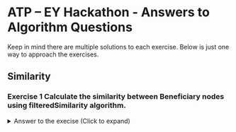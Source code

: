 # **ATP – EY Hackathon - Answers to Algorithm Questions**

Keep in mind there are multiple solutions to each exercise. Below is just one way to approach the exercises.

## **Similarity**

### **Exercise 1 Calculate the similarity between Beneficiary nodes using filteredSimilarity algorithm.**
<details>
  <summary> Answer to the execise (Click to expand) </summary>

```
# Project graph
bene_sim, project_stats = gds.graph.project(
                  'bene_sim',
                  ['Beneficiary', 'Condition', 'Claim'],
                  ['*']
              )  

# Run the algorithm in stream mode
gds.alpha.nodeSimilarity.filtered.stream(bene_sim,
                sourceNodeFilter = 'Beneficiary',
                targetNodeFilter = 'Beneficiary',   
                similarityCutoff = 1,
                concurrency=4
            )

# Run the algorithm in write mode
gds.alpha.nodeSimilarity.filtered.write(bene_sim,
                writeRelationshipType = 'BENE_SIMILAR_TO',
                writeProperty = 'bene_similarity_score',
                sourceNodeFilter = 'Beneficiary',
                targetNodeFilter = 'Beneficiary',   
                similarityCutoff = 1,
                concurrency=4
            )

# Drop the graph projection
bene_sim.drop()

Cypher queries to look at clusters (copy-paste in browser)
match (b1)-[r:BENE_SIMILAR_TO]-(b2)
match (b1)-[]-(f:Fraud|Claim)-[]-(p:Provider)
return b1, b2, f
order by r.bene_similarity_score DESC
limit 100

match (b1)-[r:BENE_SIMILAR_TO]-(b2)
match (b1)-[]-(c:Condition)
return b1, b2, c
limit 100
<details>  

## **Betweeness**

## **Centrality**

<!---
### **Exercise 2.1 Query through the result using python to determine whether this would be a good feature to add?**
<details>
  <summary> Answer to the execise (Click to expand) </summary>

```
# Query throught the results to see how many claims a physician is involved in and whether that physician is involved with a fraudulent provider
provider_claims = gds.run_cypher(''' 
//Query the database sorting by amount of claims associated with each physician
match (c:Claim)-[]-(pr:Provider)
return distinct pr.id as provider, pr.provider_degree AS claims, pr.fraud as fraud
order by claims desc
''')

print(provider_claims.head())

# Create a plot, plotting the density of the amount of claims associated with a physician for physicians that are associated with a fraudelent provider and non fraudulent providers
graph = provider_claims.groupby('fraud')['claims'].plot(kind='kde', legend = True, xlim=[0,150])
```
See that there is a difference in the distribution. So this would be a good feature.

</details>
<br>

### **Exercise 2.2: Create a new projection that will find the amount of claims are associated with a physician. Determine whether this would be a good feature to add?**

<details>
  <summary> Answer to the execise (Click to expand) </summary>

Start by creating a projection, considering only the claims and the physicians.
```
# Create projection of the claim and physician nodes that includes all the relationships between claim and physician

claim_phys_degree, project_stats  = gds.graph.project(
    'claim_phys',
    ['Claim', 'Physician'],
    ['HAS_ATTENDING', 'HAS_OPERATING', 'HAS_OTHER']
)

project_stats
```

```
# Stream the results to get a quick overview of the results
gds.degree.stream(claim_phys_degree, orientation= 'REVERSE')
```

```
# Write the result back to the original graph by creating a new property on the physician and claim nodes
gds.degree.write(claim_phys_degree, orientation= 'REVERSE', writeProperty='claim_degree')
```

```
# Query throught the results to see how many claims a physician is involved in and whether that physician is involved with a fraudulent provider
degree_query = gds.run_cypher('''
//Query the database sorting by amount of claims associated with each physician
match (p:Physician)-[]-(:Claim)-[]-(pr:Provider)
return distinct p.id as physician, p.claim_degree AS claims , pr.id AS provider , pr.fraud as fraud
order by claims
''')

# Create a plot, plotting the density of the amount of claims associated with a physician for physicians that are associated with a fraudelent provider and non fraudulent providers
print(degree_query.head())
degree_query.groupby('fraud')['claims'].plot(kind='kde', legend = True, xlim=[0,100])
```
See that could be a good feature.

Remember to drop the projection.
```
# Drop the graph projections to save memory or fix mistakes
claim_phys_degree.drop()
```

</details>
<br>
-->
### **Exercise 3.1: Create a new projection that will find the amount of diagnosis that are associated with a claim. Determine whether this would be a good feature to add?**

<details>
  <summary> Answer to the execise (Click to expand) </summary>

Start by creating a projection, considering only the claims and the diagnosis.
```
# Create projection of the claim and physician nodes that includes all the relationships between claim and physician

claim_diag_degree, project_stats  = gds.graph.project(
    'claim_diag',
    ['Claim', 'Diagnosis'],
    ['HAS_DIAGNOSIS_CODE_OF', 'HAS_ADMISSION_WITH', 'HAS_GROUP_CODE_OF']
)

project_stats
```

```
# Stream the results to get a quick overview of the results
gds.degree.stream(claim_diag_degree)
```
NOTE: Here the relationships are not reversed!
```
# Write the result back to the original graph by creating a new property on the physician and claim nodes
gds.degree.write(claim_diag_degree, writeProperty='claim_degree')
```

```
# Query throught the results to see how many diagnosis are asssociated for the claim and whether that claim is involved with a fraudulent provider
claim_diag_degree = gds.run_cypher(''' 
    //Query the database sorting by amount of claims associated with each physician
    match (d:Diagnosis)-[]-(c:Claim)-[]-(pr:Provider)
    return distinct c.id as claim, c.diag_degree AS diagnosis_count , pr.id AS provider , pr.fraud as fraud
    order by diagnosis_count asc
''')
claim_diag_degree.head()

# Create a plot, plotting the density of the amount of diagnosis associated with a claim and if that claim is associated with a fraudelent provider and non fraudulent providers
claim_diag_degree.groupby('fraud')['diagnosis_count'].plot(kind='kde', label = True)
```
See that would not be a good feature.

Remember to drop the projection.
```
# Drop the graph projections to save memory or fix mistakes
claim_phys_degree.drop()
```

</details>
<br>

## **Community Detection**
<!---
### **Exercise 3.1: Check the communities that have been found. What is the average claim amount? What providers are above average?**

<details>
  <summary> Answer to the execise (Click to expand) </summary>

```
# Check our communities, what is the average claim amout, and what providers are above average
gds.run_cypher('create range index if not exists for (n:Claim) on (n.community_id)')
community_dist = gds.run_cypher(''' 
    match (n:Claim)
    with n.community_id as community_id, 
            count(*) as number_of_claims,
            avg(n.reimbursedAmt) as avg_community_amt
        order by number_of_claims desc limit 50
    match (c:Claim{community_id:community_id})-[:SUBMITTED_BY]->(p)
    with p, community_id, avg_community_amt, 
            avg(c.reimbursedAmt) as avg_provider_amt
        order by avg_provider_amt desc
        where avg_provider_amt > avg_community_amt
    with p, community_id, avg_community_amt, avg_provider_amt,
        avg_provider_amt/avg_community_amt*100 as percent_over_average
        order by  percent_over_average desc
    return 
        community_id, 
        p.id as provider_id, 
        avg_community_amt, 
        avg_provider_amt,
        percent_over_average,
        p.fraud as is_fraud
    limit 20
''')
community_dist.head(20)
```


</details>
 -->
<br>

### **Exercise 4.1: Check the communities that have been found. What is the number of fraudulent providers per community?**

<details>
  <summary> Answer to the execise (Click to expand) </summary>

```
# Check our communities, what are the number of fraudlent providers per community
gds.run_cypher('create range index if not exists for (n:Claim) on (n.community_id)')
community_dist = gds.run_cypher(''' 
    match (n:Claim)-[:SUBMITTED_BY]->(p)
    with 
        n.community_id as community_id, collect(distinct p) as providers
    with
        community_id,
        size([ p in providers where p.fraud = true | 1]) as fradulent_providers, 
        size([ p in providers where p.fraud = false | 1]) as non_fradulent_providers
    with
        community_id, fradulent_providers, non_fradulent_providers,
        100.0*fradulent_providers/(non_fradulent_providers + fradulent_providers) as fraud_percent
    return community_id, fradulent_providers, non_fradulent_providers, fraud_percent order by fraud_percent desc limit 10
''')
community_dist.head(20)
```

</details>
<br>

### **Exercise 4.2: Plot the results.**

<details>
  <summary> Answer to the execise (Click to expand) </summary>

```
# Lets plot it
community_dist.hist('fraud_percent')
```

</details>
